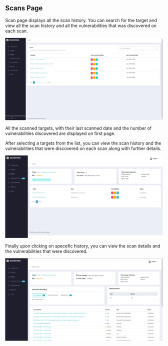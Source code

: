 ## Scans Page

Scan page displays all the scan history. You can search for the target and view all the scan history and all the vulnerabilities that was discovered on each scan. 

![Scan page](../static/Scans/scanpage.jpg)

All the scanned targets, with their last scanned date and the number of vulnerabilities discovered are displayed on first page.

After selecting a targets from the list, you can view the scan history and the vulnerabilities that were discovered on each scan along with further details.

![Scan history](../static/Scans/scanhistory.png)

Finally upon clicking on specefic history, you can view the scan details and the vulnerabilities that were discovered.

![History of a target](../static/Scans/hsitoryoftarget.png)
